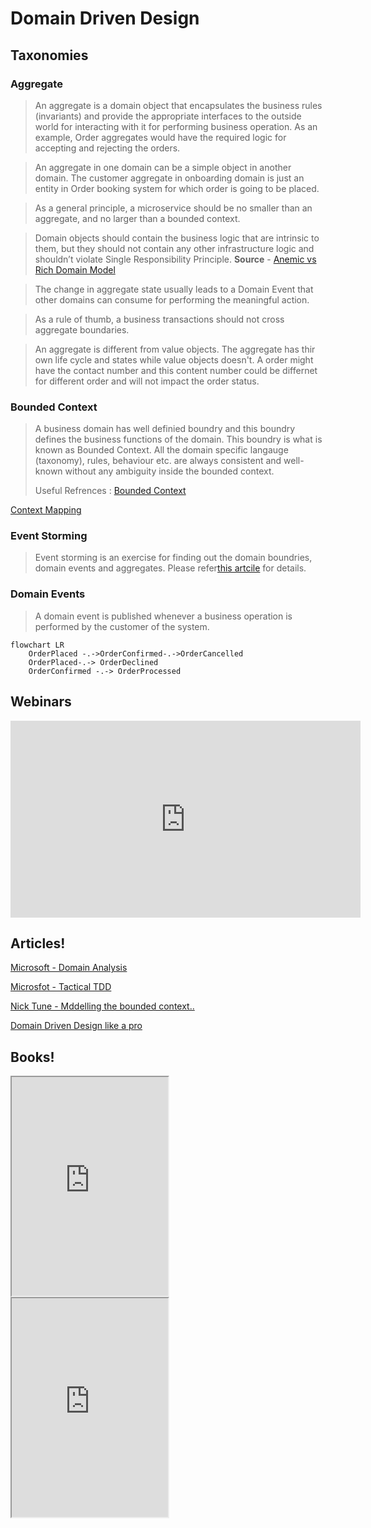 # Domain Driven Design
## Taxonomies
### Aggregate
> An aggregate is a domain object that encapsulates the business rules (invariants) and provide the appropriate interfaces to the outside world
> for interacting with it for performing business operation. As an example, Order aggregates would have the required logic for accepting and rejecting the orders. 

> An aggregate in one domain can be a simple object in another domain. The customer aggregate in onboarding domain is just an entity in Order booking system for which order is going to be placed.

> As a general principle, a microservice should be no smaller than an aggregate, and no larger than a bounded context. 

> Domain objects should contain the business logic that are intrinsic to them, but they should not contain any other infrastructure logic and shouldn’t violate Single Responsibility Principle. **Source** - [Anemic vs Rich Domain Model](https://dzone.com/articles/anaemic-vs-rich-domain-objects-finding-the-balance)

> The change in aggregate state usually leads to a Domain Event that other domains can consume for performing the meaningful action.

> As a rule of thumb, a business transactions should not cross aggregate boundaries.

> An aggregate is different from value objects. The aggregate has thir own life cycle and states while value objects doesn't. A order might have the contact number and this content number could be differnet for different order and will not impact the order status.


### Bounded Context
> A business domain has well definied boundry and this boundry defines the business functions of the domain. This boundry is what is known as Bounded Context. All the domain specific langauge (taxonomy), rules, behaviour etc. are always consistent and well-known without any ambiguity inside the bounded context.
>
> Useful Refrences : [Bounded Context](https://martinfowler.com/bliki/BoundedContext.html)

[Context Mapping](https://www.infoq.com/articles/ddd-contextmapping/)

### Event Storming
> Event storming is an exercise for finding out the domain boundries, domain events and aggregates. Please refer[this artcile](https://atul-agrawal.medium.com/event-storming-and-domain-driven-design-for-subway-e9a295b5aba3) for details.

### Domain Events
> A domain event is published whenever a business operation is performed by the customer of the system.

```mermaid
flowchart LR
    OrderPlaced -.->OrderConfirmed-.->OrderCancelled
    OrderPlaced-.-> OrderDeclined
    OrderConfirmed -.-> OrderProcessed
```

## Webinars
<iframe width="560" height="315" src="https://www.youtube.com/embed/z8qhToMtYRc" title="YouTube video player" frameborder="0" allow="accelerometer; autoplay; clipboard-write; encrypted-media; gyroscope; picture-in-picture; web-share" allowfullscreen></iframe>


## Articles!

[Microsoft - Domain Analysis](https://docs.microsoft.com/en-us/azure/architecture/microservices/model/domain-analysis)

[Microsfot - Tactical TDD](https://docs.microsoft.com/en-us/azure/architecture/microservices/model/tactical-ddd)

[Nick Tune - Mddelling the bounded context..](https://medium.com/nick-tune-tech-strategy-blog/modelling-bounded-contexts-with-the-bounded-context-design-canvas-a-workshop-recipe-1f123e592ab)

[Domain Driven Design like a pro](https://medium.com/raa-labs/part-1-domain-driven-design-like-a-pro-f9e78d081f10)


## Books!

<iframe type="text/html" sandbox="allow-scripts allow-same-origin allow-popups" width="250" height="350" frameborder="5" allowfullscreen src="https://read.amazon.com/kp/card?asin=B00794TAUG&preview=inline&linkCode=kpe&ref_=cm_sw_r_kb_dp_18WQ5301C7RWM1XZW6FQ" ></iframe>


<iframe type="text/html" sandbox="allow-scripts allow-same-origin allow-popups" width="250" height="350" frameborder="5" allowfullscreen src="https://read.amazon.com/kp/card?asin=B00BCLEBN8&preview=inline&linkCode=kpe&ref_=cm_sw_r_kb_dp_NZ8JM12CYJA25JEPTCMG" ></iframe>
